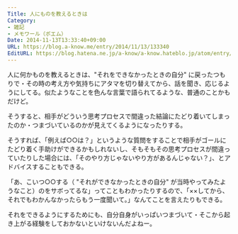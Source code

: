 ```yaml
---
Title: 人にものを教えるときは
Category:
- 雑記
- メモワール（ポエム）
Date: 2014-11-13T13:33:40+09:00
URL: https://blog.a-know.me/entry/2014/11/13/133340
EditURL: https://blog.hatena.ne.jp/a-know/a-know.hateblo.jp/atom/entry/8454420450073394420
---
```


人に何かものを教えるときは、"それをできなかったときの自分" に戻ったつもりで・その時の考え方や気持ちにアタマを切り替えてから、話を聞き、応じるようにしてる。似たようなことを色んな言葉で語られてるような、普通のことかもだけど。


そうすると、相手がどういう思考プロセスで間違った結論にたどり着いてしまったのか・つまづいているのかが見えてくるようになったりする。


そうすれば、「例えば○○は？」というような質問をすることで相手がゴールにたどり着く手助けができるかもしれないし、そもそもその思考プロセスが間違っていたりした場合には、「そのやり方じゃないやり方があるんじゃない？」、とアドバイスすることもできる。


「あ、こいつ○○する（ "それができなかったときの自分" が当時やってみたようなこと）のをサボってるな」ってこともわかったりするので、「××してから、それでもわかんなかったらもう一度聞いて。」なんてことを言えたりもできる。


それをできるようにするためにも、自分自身がいっぱいつまづいて・そこから起き上がる経験をしておかないといけないんだよねー。


<script src="https://moshi-moshi.moshimo.works/moshimoshi/a_know_blog/2014-11-13-133340?title=%E4%BA%BA%E3%81%AB%E3%82%82%E3%81%AE%E3%82%92%E6%95%99%E3%81%88%E3%82%8B%E3%81%A8%E3%81%8D%E3%81%AF"></script>
